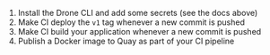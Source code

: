 
1. Install the Drone CLI and add some secrets (see the docs above)
1. Make CI deploy the `v1` tag whenever a new commit is pushed
1. Make CI build your application whenever a new commit is pushed​
1. Publish a Docker image to Quay as part of your CI pipeline​

